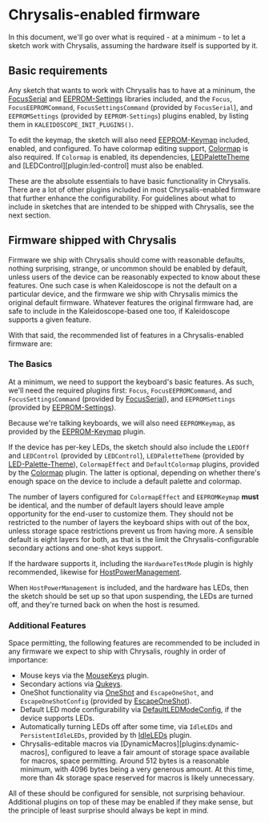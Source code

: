 # Chrysalis-enabled firmware

In this document, we'll go over what is required - at a minimum - to let a
sketch work with Chrysalis, assuming the hardware itself is supported by it.

## Basic requirements

Any sketch that wants to work with Chrysalis has to have at a mininum, the
[FocusSerial][plugin:focus-serial] and [EEPROM-Settings][plugin:eeprom-settings]
libraries included, and the `Focus`, `FocusEEPROMCommand`,
`FocusSettingsCommand` (provided by `FocusSerial`), and `EEPROMSettings`
(provided by `EEPROM-Settings`) plugins enabled, by listing them in
`KALEIDOSCOPE_INIT_PLUGINS()`.

To edit the keymap, the sketch will also need
[EEPROM-Keymap][plugin:eeprom-keymap] included, enabled, and configured. To have
colormap editing support, [Colormap][plugin:colormap] is also required. If
`Colormap` is enabled, its dependencies,
[LEDPaletteTheme][plugin:led-palette-theme] and [LEDControl][plugin:led-control]
must also be enabled.

These are the absolute essentials to have basic functionality in Chrysalis.
There are a lot of other plugins included in most Chrysalis-enabled firmware
that further enhance the configurability. For guidelines about what to include
in sketches that are intended to be shipped with Chrysalis, see the next
section.

## Firmware shipped with Chrysalis

Firmware we ship with Chrysalis should come with reasonable defaults, nothing
surprising, strange, or uncommon should be enabled by default, unless users of
the device can be reasonably expected to know about these features. One such
case is when Kaleidoscope is not the default on a particular device, and the
firmware we ship with Chrysalis mimics the original default firmware. Whatever
features the original firmware had, are safe to include in the
Kaleidoscope-based one too, if Kaleidoscope supports a given feature.

With that said, the recommended list of features in a Chrysalis-enabled firmware are:

### The Basics

At a minimum, we need to support the keyboard's basic features. As such, we'll
need the required plugins first: `Focus`, `FocusEEPROMCommand`, and
`FocusSettingsCommand` (provided by [FocusSerial][plugin:focus-serial]), and
`EEPROMSettings` (provided by [EEPROM-Settings][plugin:eeprom-settings]).

Because we're talking keyboards, we will also need `EEPROMKeymap`, as provided
by the [EEPROM-Keymap][plugin:eeprom-keymap] plugin.

If the device has per-key LEDs, the sketch should also include the `LEDOff` and
`LEDControl` (provided by `LEDControl`), `LEDPaletteTheme`
(provided by [LED-Palette-Theme][plugin:led-palette-theme]), `ColormapEffect`
and `DefaultColormap` plugins, provided by the [Colormap][plugin:colormap]
plugin. The latter is optional, depending on whether there's enough space on the
device to include a default palette and colormap.

The number of layers configured for `ColormapEffect` and `EEPROMKeymap` **must**
be identical, and the number of default layers should leave ample opportunity
for the end-user to customize them. They should not be restricted to the number
of layers the keyboard ships with out of the box, unless storage space
restrictions prevent us from having more. A sensible default is eight layers for
both, as that is the limit the Chrysalis-configurable secondary actions and
one-shot keys support.

If the hardware supports it, including the `HardwareTestMode` plugin is highly
recommended, likewise for [HostPowerManagement][plugin:host-power-management].

When `HostPowerManagement` is included, and the hardware has LEDs, then the
sketch should be set up so that upon suspending, the LEDs are turned off, and
they're turned back on when the host is resumed.

### Additional Features

Space permitting, the following features are recommended to be included in any
firmware we expect to ship with Chrysalis, roughly in order of importance:

- Mouse keys via the [MouseKeys][plugin:mousekeys] plugin.
- Secondary actions via [Qukeys][plugin:qukeys].
- OneShot functionality via [OneShot][plugin:oneshot] and `EscapeOneShot`, and `EscapeOneShotConfig` (provided by [EscapeOneShot][plugin:escape-oneshot]).
- Default LED mode configurability via
  [DefaultLEDModeConfig][plugin:default-led-mode-config], if the device supports
  LEDs.
- Automatically turning LEDs off after some time, via `IdleLEDs` and
  `PersistentIdleLEDs`, provided by th [IdleLEDs][plugin:idle-leds] plugin.
- Chrysalis-editable macros via [DynamicMacros][plugins:dynamic-macros],
  configured to leave a fair amount of storage space available for macros, space
  permitting. Around 512 bytes is a reasonable minimum, with 4096 bytes being a
  very generous amount. At this time, more than 4k storage space reserved for
  macros is likely unnecessary.

All of these should be configured for sensible, not surprising behaviour.
Additional plugins on top of these may be enabled if they make sense, but the
principle of least surprise should always be kept in mind.

 [plugin:focus-serial]: https://kaleidoscope.readthedocs.io/en/latest/plugins/Kaleidoscope-FocusSerial.html
 [plugin:eeprom-settings]: https://kaleidoscope.readthedocs.io/en/latest/plugins/Kaleidoscope-EEPROM-Settings.html
 [plugin:eeprom-keymap]: https://kaleidoscope.readthedocs.io/en/latest/plugins/Kaleidoscope-EEPROM-Keymap.html
 [plugin:colormap]: https://kaleidoscope.readthedocs.io/en/latest/plugins/Kaleidoscope-Colormap.html
 [plugin:led-palette-theme]: https://kaleidoscope.readthedocs.io/en/latest/plugins/Kaleidoscope-LED-Palette-Theme.html
 [plugin:host-power-management]: https://kaleidoscope.readthedocs.io/en/latest/plugins/Kaleidoscope-HostPowerManagement.html
 [plugin:mousekeys]: https://kaleidoscope.readthedocs.io/en/latest/plugins/Kaleidoscope-MouseKeys.html
 [plugin:qukeys]: https://kaleidoscope.readthedocs.io/en/latest/plugins/Kaleidoscope-Qukeys.html
 [plugin:oneshot]: https://kaleidoscope.readthedocs.io/en/latest/plugins/Kaleidoscope-OneShot.html
 [plugin:escape-oneshot]: https://kaleidoscope.readthedocs.io/en/latest/plugins/Kaleidoscope-Escape-OneShot.html
 [plugin:default-led-mode-config]: https://kaleidoscope.readthedocs.io/en/latest/plugins/Kaleidoscope-DefaultLEDModeConfig.html
 [plugin:idle-leds]: https://kaleidoscope.readthedocs.io/en/latest/plugins/Kaleidoscope-IdleLEDs.html
 [plugin:dynamic-macros]: https://kaleidoscope.readthedocs.io/en/latest/plugins/Kaleidoscope-DynamicMacros.html
